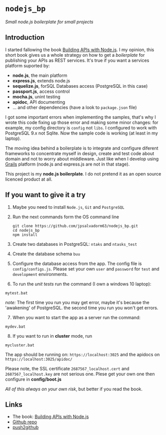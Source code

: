 # `nodejs_bp`
*Small node.js boilerplate for small projects*

## Introduction

I started fallowing the book
[Building APIs with Node.js](http://www.apress.com/la/book/9781484224410#otherversion=9781484224427).
I my opinion, this short book gives us a whole strategy on how to get a
_boilerplate_ for publishing your APIs as REST services. It's true if you want a services
platform suported by:

- **node.js**, the main platform
- **express.js**, extends node.js
- **sequelize.js**, forSQL Databases access (PostgreSQL in this case)
- **passport.js**, access control
- **mocha.js**, unint testing
- **apidoc**, API documenting
- ... and other dependencies (have a look to `package.json` file)

I got some important errors when implementing the samples, that's why I wrote this
code fixing up those error and making some minor changes: for example, my config directory
is `config` not `libs`. I configured to work with PostgreSQL 9.x not Sqlite. 
Now the sample code is working (at least in my laptop).

The moving idea behind a boilerplate is to integrate and configure diferent frameworks to concentrate
myself in design, create and test code about domain and not to worry about middleware.
Just like when I develop using [Grails](https://www.grails.org) platform (node.js and express.js
are not in that stage).

This project is my **node.js boilerplate**. I do not pretend it as an open source
licenced product at all.

## If you want to give it a try

1. Maybe you need to install `Node.js`, `Git` and `PostgreSQL`

2. Run the next commands form the OS command line

    ```
    git clone https://github.com/jpsalvadorm63/nodejs_bp.git
    cd nodejs_bp
    npm install
    ```
    
3. Create two databases in PostgreSQL: `ntaks` and `ntasks_test`

4. Create the database schema `buu`

5. Configure the database access from the app. The config file is
`config/configs.js`. Please set your own `user` and `password` for
`test` and `development` environments.

6. To run the _unit tests_ run the command (I own a windows 10 laptop):

```
mytest.bat
```

*note:* The first time you run you may get error, maybe it's because the
'awakening' of PostgreSQL. the second time you run you won't get errors. 

7. When you want to start the app as a server run the command:

```
mydev.bat
```

8. If you want to run in **cluster** mode, run

```
mycluster.bat
```

The app should be running on: `https://localhost:3025`
and the apidocs on `https://localhost:3025/apidoc/` 

Please note, the SSL certificate `2687567_localhost.cert` and `2687567_localhost.key`
are not serious one. Plese get your own one then configure in **config/boot.js**

*All of this always on your own risk*, but better if you read the book.



## Links

* The book: [Building APIs with Node.js](http://www.apress.com/la/book/9781484224410#otherversion=9781484224427)
* [Github repo](https://github.com/jpsalvadorm63/nodejs_bp)
* [push2github](https://scotch.io/tutorials/how-to-push-an-existing-project-to-github)

